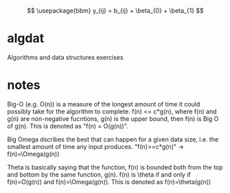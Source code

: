 $$
\usepackage{bbm}
y_{ij} = b_{ij} + \beta_{0} + \beta_{1}
$$

# algdat
Algorithms and data structures exercises

# notes
Big-O (e.g. O(n)) is a measure of the longest amount of time it could possibly take for
the algorithm to complete. f(n) <= c*g(n), where f(n) and g(n) are non-negative fucntions,
g(n) is the upper bound, then f(n) is Big O of g(n). This is denoted as "f(n) = O(g(n))".

Big Omega dscribes the best that can happen for a given data size, i.e. the smallest 
amount of time any input produces. "f(n)>=c*g(n)" -> f(n)=\Omega(g(n))

Theta is basically saying that the function, f(n) is bounded both from the top and bottom
by the same function, g(n). f(n) is \theta if and only if f(n)=O(g(n)) and f(n)=\Omega(g(n)).
This is denoted as f(n)=\theta(g(n))
